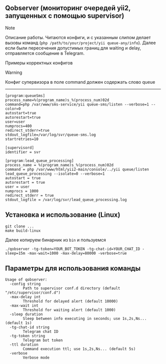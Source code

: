 Qobserver (мониторинг очередей yii2, запущенных с помощью supervisor)
---
> [!NOTE] 
> Описание работы.
> Читаются конфиги, и с указанным слипом делает вызовы команд (``php /path/to/your/project/yii queue-any/info``).
> Далее если были пересечения допустимых границ для waiting и delay, отправляется сообщение в Telegram.


Примеры корректных конфигов
> [!WARNING]
> Конфиг супервизора в поле command должен содержать слово queue
---
```
[program:queueSms]
process_name=%(program_name)s_%(process_num)02d
command=php /var/www/sms-service/yii queue-sms/listen --verbose=1 --color=0
autostart=true
autorestart=true
user=user
numprocs=400
redirect_stderr=true
stdout_logfile=/var/log/svr/queue-sms.log
startretries=10
```
```
[supervisord]
identifier = svr

[program:lead_queue_processing]
process_name = %(program_name)s_%(process_num)02d
command = php /var/www/html/yii2-main/console/../yii queue/listen lead_queue_processing --isolate=0 --verbose=1
autostart = true
autorestart = true
user = user
numprocs = 1000
redirect_stderr = true
stdout_logfile = /var/log/svr/lead_queue_processing.log
```

Установка и использование (Linux)
---
```shell
git clone ...
make build-linux
```
Далее копируем бинарник из `bin` и пользуемся
```shell
./qobserver -tg-token=YOUR_BOT_TOKEN -tg-chat-id=YOUR_CHAT_ID -sleep=15m -max-wait=1000 -max-delay=80000 -verbose=true
```
Параметры для использования команды
---
```
Usage of qobserver:
  -config string
        Path to supervisor conf.d directory (default "/etc/supervisor/conf.d")
  -max-delay int
        Threshold for delayed alert (default 10000)
  -max-wait int
        Threshold for waiting alert (default 1000)
  -sleep duration
        Sleep between info executing in seconds; use 1s,2s,Ns... (default 1s)
  -tg-chat-id string
        Telegram chat ID
  -tg-token string
        Telegram bot token
  -ttl duration
        Command execution ttl; use 1s,2s,Ns... (default 5s)
  -verbose
        Verbose mode

```